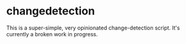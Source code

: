 # changedetection

This is a super-simple, very opinionated change-detection script. It's currently a broken work in progress.
